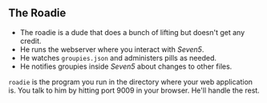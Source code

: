 
## The Roadie

* The roadie is a dude that does a bunch of lifting but doesn't get any credit.
* He runs the webserver where you interact with _Seven5_.
* He watches `groupies.json` and administers pills as needed.
* He notifies groupies inside _Seven5_ about changes to other files.

`roadie` is the program you run in the directory where your web application is.  You talk to him by hitting port 9009 in your browser.  He'll handle the rest.
